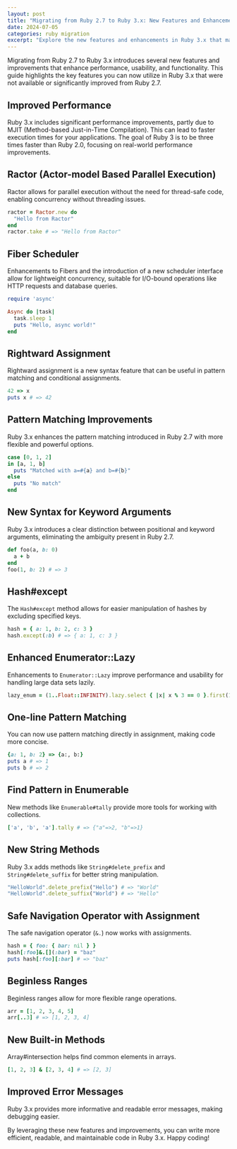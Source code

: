 ```yaml
---
layout: post
title: "Migrating from Ruby 2.7 to Ruby 3.x: New Features and Enhancements"
date: 2024-07-05
categories: ruby migration
excerpt: "Explore the new features and enhancements in Ruby 3.x that make it a powerful upgrade from Ruby 2.7. Learn about improved performance, new syntax, enhanced concurrency, and more."
---
```


Migrating from Ruby 2.7 to Ruby 3.x introduces several new features and improvements that enhance performance, usability, and functionality. This guide highlights the key features you can now utilize in Ruby 3.x that were not available or significantly improved from Ruby 2.7.

## Improved Performance

Ruby 3.x includes significant performance improvements, partly due to MJIT (Method-based Just-in-Time Compilation). This can lead to faster execution times for your applications. The goal of Ruby 3 is to be three times faster than Ruby 2.0, focusing on real-world performance improvements.

## Ractor (Actor-model Based Parallel Execution)

Ractor allows for parallel execution without the need for thread-safe code, enabling concurrency without threading issues.
```ruby
ractor = Ractor.new do
  "Hello from Ractor"
end
ractor.take # => "Hello from Ractor"
```

## Fiber Scheduler

Enhancements to Fibers and the introduction of a new scheduler interface allow for lightweight concurrency, suitable for I/O-bound operations like HTTP requests and database queries.
```ruby
require 'async'

Async do |task|
  task.sleep 1
  puts "Hello, async world!"
end
```

## Rightward Assignment

Rightward assignment is a new syntax feature that can be useful in pattern matching and conditional assignments.
```ruby
42 => x
puts x # => 42
```

## Pattern Matching Improvements

Ruby 3.x enhances the pattern matching introduced in Ruby 2.7 with more flexible and powerful options.
```ruby
case [0, 1, 2]
in [a, 1, b]
  puts "Matched with a=#{a} and b=#{b}"
else
  puts "No match"
end
```

## New Syntax for Keyword Arguments

Ruby 3.x introduces a clear distinction between positional and keyword arguments, eliminating the ambiguity present in Ruby 2.7.
```ruby
def foo(a, b: 0)
  a + b
end
foo(1, b: 2) # => 3
```

## Hash#except

The `Hash#except` method allows for easier manipulation of hashes by excluding specified keys.
```ruby
hash = { a: 1, b: 2, c: 3 }
hash.except(:b) # => { a: 1, c: 3 }
```

## Enhanced Enumerator::Lazy

Enhancements to `Enumerator::Lazy` improve performance and usability for handling large data sets lazily.
```ruby
lazy_enum = (1..Float::INFINITY).lazy.select { |x| x % 3 == 0 }.first(10)
```

## One-line Pattern Matching

You can now use pattern matching directly in assignment, making code more concise.
```ruby
{a: 1, b: 2} => {a:, b:}
puts a # => 1
puts b # => 2
```

## Find Pattern in Enumerable

New methods like `Enumerable#tally` provide more tools for working with collections.
```ruby
['a', 'b', 'a'].tally # => {"a"=>2, "b"=>1}
```

## New String Methods

Ruby 3.x adds methods like `String#delete_prefix` and `String#delete_suffix` for better string manipulation.
```ruby
"HelloWorld".delete_prefix("Hello") # => "World"
"HelloWorld".delete_suffix("World") # => "Hello"
```

## Safe Navigation Operator with Assignment

The safe navigation operator (`&.`) now works with assignments.
```ruby
hash = { foo: { bar: nil } }
hash[:foo]&.[](:bar) = "baz"
puts hash[:foo][:bar] # => "baz"
```

## Beginless Ranges

Beginless ranges allow for more flexible range operations.
```ruby
arr = [1, 2, 3, 4, 5]
arr[..3] # => [1, 2, 3, 4]
```

## New Built-in Methods

Array#intersection helps find common elements in arrays.
```ruby
[1, 2, 3] & [2, 3, 4] # => [2, 3]
```

## Improved Error Messages

Ruby 3.x provides more informative and readable error messages, making debugging easier.

By leveraging these new features and improvements, you can write more efficient, readable, and maintainable code in Ruby 3.x. Happy coding!